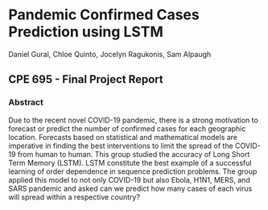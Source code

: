 # Pandemic Confirmed Cases Prediction using LSTM 
Daniel Gural, Chloe Quinto, Jocelyn Ragukonis, Sam Alpaugh

## CPE 695 - Final Project Report 

### Abstract 

Due to the recent novel COVID-19 pandemic, there is a strong motivation to forecast or predict the number of confirmed cases for each geographic location. Forecasts based on statistical and mathematical models are imperative in finding the best interventions to limit the spread of the COVID-19 from human to human. This group studied the accuracy of Long Short Term Memory (LSTM). LSTM constitute the best example of a successful learning of order dependence in sequence prediction problems. The group applied this model to not only COVID-19 but also Ebola, H1N1, MERS, and SARS pandemic and asked can  we  predict  how many  cases  of  each  virus  will  spread  within  a  respective country?


